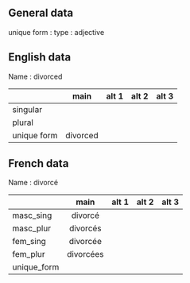 ## General data

unique form :
type : adjective

## English data

Name : divorced

|             |   main   | alt 1 | alt 2 | alt 3 |
| :---------- | :------: | :---: | :---: | ----- |
| singular    |          |       |       |       |
| plural      |          |       |       |       |
| unique form | divorced |       |       |       |

## French data

Name : divorcé

|             |   main    | alt 1 | alt 2 | alt 3 |
| :---------- | :-------: | :---: | :---: | :---: |
| masc_sing   |  divorcé  |       |       |       |
| masc_plur   | divorcés  |       |       |       |
| fem_sing    | divorcée  |       |       |       |
| fem_plur    | divorcées |       |       |       |
| unique_form |           |       |       |       |


